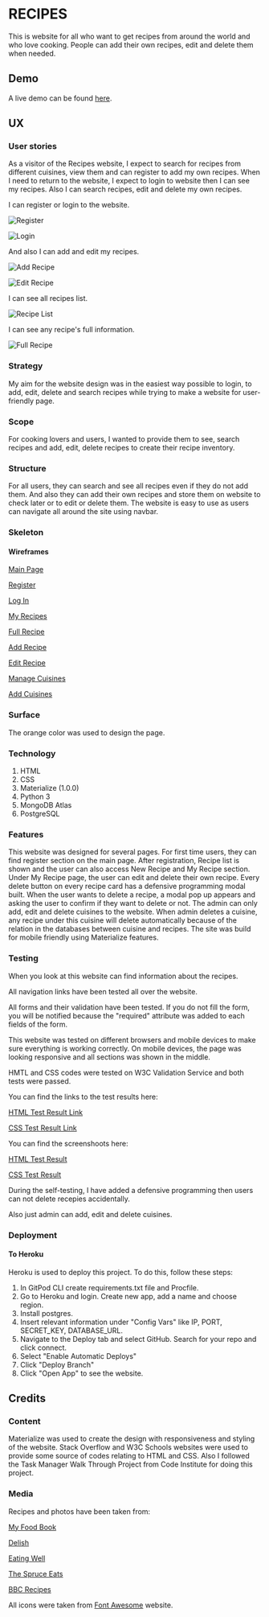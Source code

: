 # RECIPES 

This is website for all who want to get recipes from around the world and who love cooking. People can add their own recipes, edit and delete them when needed.


## Demo
A live demo can be found [here](https://recipes-m.herokuapp.com/).

## UX

### User stories

As a visitor of the Recipes website, I expect to search for recipes from different cuisines, view them and can register to add my own recipes. 
When I need to return to the website, I expect to login to website then I can see my recipes. Also I can search recipes, edit and delete my own recipes.

I can register or login to the website.

![Register](https://recipes-m.herokuapp.com/recipes/images/register.jpg "Register")

![Login](https://recipes-m.herokuapp.com/recipes/images/login.jpg "Login")

And also I can add and edit my recipes.

![Add Recipe](https://recipes-m.herokuapp.com/recipes/images/add_recipe.jpg "Add Recipe")

![Edit Recipe](https://recipes-m.herokuapp.com/recipes/images/edit_recipe.jpg "Edit Recipe")

I can see all recipes list.

![Recipe List](https://recipes-m.herokuapp.com/recipes/images/recipe_list.jpg "Recipe List")

I can see any recipe's full information.

![Full Recipe](https://recipes-m.herokuapp.com/recipes/images/full_recipe.jpg "Full Recipe")



### Strategy
My aim for the website design was in the easiest way possible to login, to add, edit, delete and search recipes while trying to make a website for user-friendly page.

### Scope
For cooking lovers and users, I wanted to provide them to see, search recipes and add, edit, delete recipes to create their recipe inventory.

### Structure
For all users, they can search and see all recipes even if they do not add them. And also they can add their own recipes and store them on website to check later or to edit or delete them. The website is easy to use as users can navigate all around the site using navbar.

### Skeleton
#### Wireframes

[Main Page](https://recipes-m.herokuapp.com/recipes/wireframes/recipes.png)

[Register](https://recipes-m.herokuapp.com/recipes/wireframes/register.png)

[Log In](https://recipes-m.herokuapp.com/recipes/wireframes/login.png)

[My Recipes](https://recipes-m.herokuapp.com/recipes/wireframes/my_recipes.png)

[Full Recipe](https://recipes-m.herokuapp.com/recipes/wireframes/full_recipe.png)

[Add Recipe](https://recipes-m.herokuapp.com/recipes/wireframes/add_recipe.png)

[Edit Recipe](https://recipes-m.herokuapp.com/recipes/wireframes/edit_recipe.png)

[Manage Cuisines](https://recipes-m.herokuapp.com/recipes/wireframes/cuisine_list.png)

[Add Cuisines](https://recipes-m.herokuapp.com/recipes/wireframes/add_cuisine.png)

### Surface

The orange color was used to design the page.

### Technology

1. HTML
2. CSS
3. Materialize (1.0.0)
4. Python 3
5. MongoDB Atlas
6. PostgreSQL


### Features
This website was designed for several pages. For first time users, they can find register section on the main page. After registration, Recipe list is shown and the user can also access New Recipe and My Recipe section. Under My Recipe page, the user can edit and delete their own recipe. Every delete button on every recipe card has a defensive programming modal built. When the user wants to delete a recipe, a modal pop up appears and asking the user to confirm if they want to delete or not. The admin can only add, edit and delete cuisines to the website. When admin deletes a cuisine, any recipe under this cuisine will delete automatically because of the relation in the databases between cuisine and recipes. The site was build for mobile friendly using Materialize features. 


### Testing
When you look at this website can find information about the recipes.

All navigation links have been tested all over the website.

All forms and their validation have been tested. If you do not fill the form, you will be notified because the "required" attribute was added to each fields of the form. 

This website was tested on different browsers and mobile devices to make sure everything is working correctly. On mobile devices, the page was looking responsive and all sections was shown in the middle.

HMTL and CSS codes were tested on W3C Validation Service and both tests were passed.

You can find the links to the test results here:

[HTML Test Result Link](#)

[CSS Test Result Link](#)

You can find the screenshoots here:

[HTML Test Result](https://recipes-m.herokuapp.com/recipes/images/HTML.jpg)

[CSS Test Result](https://recipes-m.herokuapp.com/recipes/images/CSS.jpg)

During the self-testing, I have added a defensive programming then users can not delete recepies accidentally.

Also just admin can add, edit and delete cuisines. 


### Deployment
#### To Heroku
Heroku is used to deploy this project. To do this, follow these steps:
1. In GitPod CLI create requirements.txt file and Procfile.
2. Go to Heroku and login. Create new app, add a name and choose region.
3. Install postgres.
4. Insert relevant information under "Config Vars" like IP, PORT, SECRET_KEY, DATABASE_URL.
5. Navigate to the Deploy tab and select GitHub. Search for your repo and click connect.
6. Select "Enable Automatic Deploys"
7. Click "Deploy Branch"
8. Click "Open App" to see the website.


## Credits

### Content
Materialize was used to create the design with responsiveness and styling of the website. Stack Overflow and W3C Schools websites were used to provide some source of codes relating to HTML and CSS. Also I followed the Task Manager Walk Through Project from Code Institute for doing this project.

### Media

Recipes and photos have been taken from:

[My Food Book](https://www.myfoodbook.com.au)

[Delish](https://www.delish.com)

[Eating Well](https://www.eatingwell.com) 

[The Spruce Eats](https://www.thespruceeats.com)

[BBC Recipes](https://www.bbc.co.uk/food/recipes)

All icons were taken from [Font Awesome](https://www.fontawesome.com/) website.